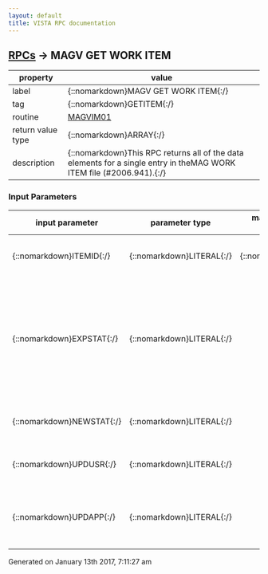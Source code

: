 ```yaml
---
layout: default
title: VISTA RPC documentation
---
```




## [RPCs](TableOfContent.md) &#8594; MAGV GET WORK ITEM 

 property | value 
--- | --- 
 label | {::nomarkdown}MAGV GET WORK ITEM{:/}
 tag | {::nomarkdown}GETITEM{:/}
 routine | [MAGVIM01](http://code.osehra.org/dox/Routine_MAGVIM01_source.html)
 return value type | {::nomarkdown}ARRAY{:/}
 description | {::nomarkdown}This RPC returns all of the data elements for a single entry in theMAG WORK ITEM file (#2006.941).{:/}

### Input Parameters

| input parameter | parameter type | maximum data length | required | description | 
| --- | --- | --- | --- | --- | 
| {::nomarkdown}ITEMID{:/} | {::nomarkdown}LITERAL{:/} | {::nomarkdown}12{:/} |  | {::nomarkdown}This is the item ID used to uniquely identify a work item.{:/} | 
| {::nomarkdown}EXPSTAT{:/} | {::nomarkdown}LITERAL{:/} |  |  | {::nomarkdown}This is the expected status of the work item.  If the work item doesnot have the expected status the work item elements will not bereturned and the work item status will not be updated.{:/} | 
| {::nomarkdown}NEWSTAT{:/} | {::nomarkdown}LITERAL{:/} |  |  | {::nomarkdown}This is the new status to be filed in the work item.{:/} | 
| {::nomarkdown}UPDUSR{:/} | {::nomarkdown}LITERAL{:/} |  |  | {::nomarkdown}This is the user that has updated the work item entry.{:/} | 
| {::nomarkdown}UPDAPP{:/} | {::nomarkdown}LITERAL{:/} |  |  | {::nomarkdown}This is the application/service that has updated the work item entry.{:/} | 




 Generated on January 13th 2017, 7:11:27 am